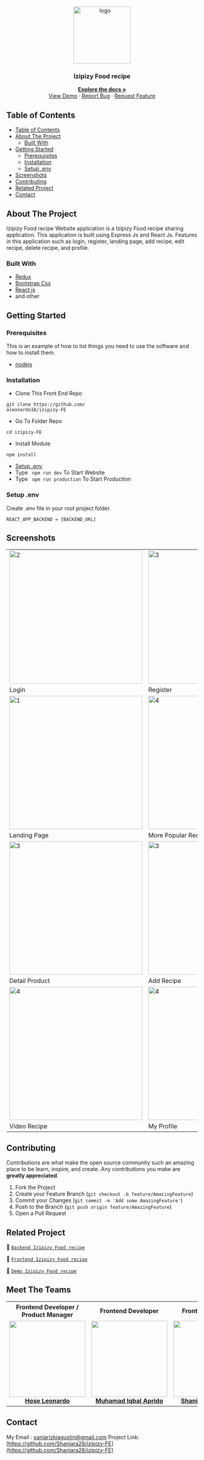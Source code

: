 <br />
<p align="center">
<div align="center">
  <img height="150" <img src="https://iili.io/H3zVku9.png" alt="logo" border="0"/>
</div>
  <h3 align="center">Izipizy Food recipe</h3>
  <p align="center">
    <a href="https://github.com/Shaniara28/izipizy-FE"><strong>Explore the docs »</strong></a>
    <br />
    <a href="https://mama-recipe-izipizy.vercel.app/">View Demo</a>
    ·
    <a href="">Report Bug</a>
    ·
    <a href="">Request Feature</a>
  </p>
</p>

<!-- TABLE OF CONTENTS -->

## Table of Contents

- [Table of Contents](#table-of-contents)
- [About The Project](#about-the-project)
  - [Built With](#built-with)
- [Getting Started](#getting-started)
  - [Prerequisites](#prerequisites)
  - [Installation](#installation)
  - [Setup .env](#setup-env)
- [Screenshots](#screenshots)
- [Contributing](#contributing)
- [Related Project](#related-project)
- [Contact](#contact)

<!-- ABOUT THE PROJECT -->

## About The Project

Izipizy Food recipe Website application is a Izipizy Food recipe sharing application. This application is built using Express Js and React Js. Features in this application such as login, register, landing page, add recipe, edit recipe, delete recipe, and profile.

### Built With

- [Redux](https://redux.js.org/)
- [Bootstrap Css](https://getbootstrap.com/)
- [React js](https://reactjs.org/)
- and other

<!-- GETTING STARTED -->

## Getting Started

### Prerequisites

This is an example of how to list things you need to use the software and how to install them.

- [nodejs](https://nodejs.org/en/download/)

### Installation

- Clone This Front End Repo

```
git clone https://github.com/
aleonardo18/izipizy-FE
```

- Go To Folder Repo

```
cd izipizy-FE
```

- Install Module

```
npm install
```

- <a href="#setup-env">Setup .env</a>
- Type ` npm run dev` To Start Website
- Type ` npm run production` To Start Production

### Setup .env

Create .env file in your root project folder.

```
REACT_APP_BACKEND = [BACKEND_URL]
```

<!-- ROADMAP -->

## Screenshots

<table>
 <tr>
    <td> <img width="350px" src="https://res.cloudinary.com/dklpoff31/image/upload/v1682787332/Screenshot_2023-04-29_235458_pcytac.png"  border="0"  alt="2" /></td>
    <td><img width="350px"  src="https://res.cloudinary.com/dklpoff31/image/upload/v1682787333/Screenshot_2023-04-29_235517_hldub0.png" border="0" alt="3" /> </td>
  </tr>
   <tr>
     <td>Login</td>
     <td>Register</td>
  </tr>

  <tr>
   <td><img width="350px" src="https://res.cloudinary.com/dklpoff31/image/upload/v1682787702/Screenshot_2023-04-13_214600_xwnkxm.png" border="0" alt="1" /></td>
     <td><img width="350px"  src="https://res.cloudinary.com/dklpoff31/image/upload/v1682787269/Screenshot_2023-04-29_234915_gy4o6d.png"  border="0" alt="4" /></td>
  </tr>
   <tr>
    <td>Landing Page</td>
      <td>More Popular Recipe</td>  
  </tr>
  <tr>
    <td><img width="350px"  src="https://res.cloudinary.com/dklpoff31/image/upload/v1682787265/Screenshot_2023-04-28_at_10-01-30_Food_Recipe_s_nmxssd.png" border="0" alt="3" /> </td>
      <td><img width="350px"  src="https://res.cloudinary.com/dklpoff31/image/upload/v1682787264/Screenshot_2023-04-29_234705_ywiy82.png" border="0" alt="3" /> </td>
  </tr>
   <tr>
      <td>Detail Product</td>
      <td>Add Recipe</td>
   
  </tr>
  <tr>
      <td><img width="350px" src="https://res.cloudinary.com/dklpoff31/image/upload/v1682787519/Screenshot_2023-04-29_235810_xlrldq.png" border="0" alt="4" /></td>
      <td><img width="350px" src="https://res.cloudinary.com/dklpoff31/image/upload/v1682787267/Screenshot_2023-04-29_234704_ojdu7i.png" border="0" alt="4" /></td>
  </tr>
   <tr>
      <td>Video Recipe</td>
      <td>My Profile</td>
  </tr>
  
 
</table>

<!-- CONTRIBUTING -->

## Contributing

Contributions are what make the open source community such an amazing place to be learn, inspire, and create. Any contributions you make are **greatly appreciated**.

1. Fork the Project
2. Create your Feature Branch (`git checkout -b feature/AmazingFeature`)
3. Commit your Changes (`git commit -m 'Add some AmazingFeature'`)
4. Push to the Branch (`git push origin feature/AmazingFeature`)
5. Open a Pull Request

## Related Project

:rocket: [`Backend Izipizy Food recipe`](https://github.com/Shaniara28/izipizy_backend)

:rocket: [`Frontend Izipizy Food recipe`](https://github.com/Shaniara28/izipizy-FE)

:rocket: [`Demo Izipizy Food recipe`](https://mama-recipe-izipizy.vercel.app/)

<!-- Meet The Teams -->

## Meet The Teams

<center>
  <table align="center">
    <tr >
    <th >Frontend Developer / Product Manager</th>
      <th >Frontend Developer</th>
      <th >Frontend Developer</th>
      <th >Backend Developer</th>
      <th >Backend Developer</th>
    </tr>
    <tr >
      <td align="center">
        <a href="https://github.com/hosealeonardo18">
          <img width="200"  src="./documentation/hose.jpg" alt=""><br/>
          <b>Hose Leonardo</b>
        </a>
      </td>
      <td align="center">
        <a href="https://github.com/preedok">
          <img width="200"  src="./documentation/iqbal.jpg" alt=""><br/>
          <b>Muhamad Iqbal Aprido</b>
        </a>
      </td>
      <td align="center">
        <a href="https://github.com/Shaniara28">
          <img width="200"  src="./documentation/shania.jpg" alt=""><br/>
          <b>Shania Riski Agustin</b>
        </a>
      </td>
      <td align="center">
        <a href="https://github.com/RezaldhoArmadhani">
          <img width="200"  src="./documentation/aldho.jpg" alt=""><br/>
          <b>Rezaldho Armadani</b>
        </a>
      </td>
      <td align="center">
        <a href="https://github.com/VerdyNordsten">
          <img width="200"   src="./documentation/verdy.jpg" alt=""><br/>
          <b>Verdy Nugraha</b>
        </a>
      </td>
    </tr>
  </table>
</center>

<!-- CONTACT -->

## Contact
My Email : saniarizkiagustin@gmail.com
Project Link: [https://github.com/Shaniara28/izipizy-FE](https://github.com/Shaniara28/izipizy-FE)
